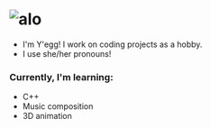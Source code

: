 # ![alo](https://media.discordapp.net/attachments/650418575827402759/796138318319452160/image0-6-1.gif)

- I'm Y'egg! I work on coding projects as a hobby.
- I use she/her pronouns!

### Currently, I'm learning:
  - C++
  - Music composition
  - 3D animation

